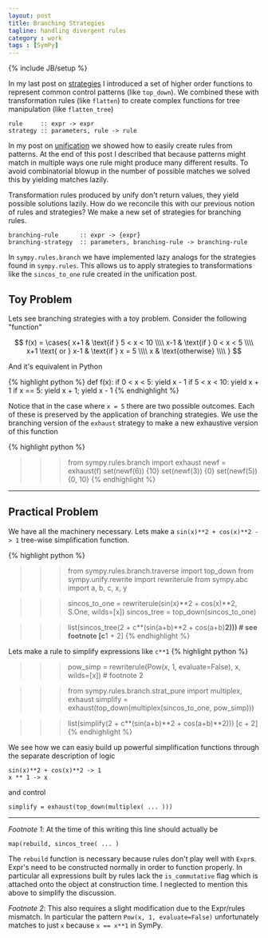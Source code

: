 ```yaml
---
layout: post
title: Branching Strategies
tagline: handling divergent rules
category : work 
tags : [SymPy]
---
```

{% include JB/setup %}

In my last post on [strategies](http://matthewrocklin.com/blog/work/2012/11/07/Strategies/) I introduced a set of higher order functions to represent common control patterns (like `top_down`).  We combined these with transformation rules (like `flatten`) to create complex functions for tree manipulation (like `flatten_tree`)

    rule     :: expr -> expr
    strategy :: parameters, rule -> rule

In my post on [unification](http://matthewrocklin.com/blog/work/2012/11/01/Unification/) we showed how to easily create rules from patterns.  At the end of this post I described that because patterns might match in multiple ways one rule might produce many different results.  To avoid combinatorial blowup in the number of possible matches we solved this by yielding matches lazily.  

Transformation rules produced by unify don't return values, they yield possible solutions lazily.  How do we reconcile this with our previous notion of rules and strategies? We make a new set of strategies for branching rules.

    branching-rule      :: expr -> {expr} 
    branching-strategy  :: parameters, branching-rule -> branching-rule

In `sympy.rules.branch` we have implemented lazy analogs for the strategies found in `sympy.rules`.  This allows us to apply strategies to transformations like the `sincos_to_one` rule created in the unification post.

Toy Problem
-----------

Lets see branching strategies with a toy problem. Consider the following
"function"

$$
f(x) =
\cases{
x+1                 & \text{if } 5 < x < 10 \\\\
x-1                 & \text{if } 0 < x < 5 \\\\
x+1 \text{ or } x-1 & \text{if } x = 5 \\\\
x                   & \text{otherwise} \\\\
}
$$

And it's equivalent in Python

{% highlight python %}
def f(x):
    if 0 < x < 5:   yield x - 1
    if 5 < x < 10:  yield x + 1
    if x == 5:      yield x + 1; yield x - 1
{% endhighlight %}

Notice that in the case where `x = 5` there are two possible outcomes. Each of these is preserved by the application of branching strategies. We use the branching version of the `exhaust` strategy to make a new exhaustive
version of this function

{% highlight python %}
>>> from sympy.rules.branch import exhaust
>>> newf = exhaust(f)
>>> set(newf(6))
{10}
>>> set(newf(3))
{0}
>>> set(newf(5))
{0, 10}
{% endhighlight %}

* * * * * * * * * * * * * * * * * * * * * * * * * * * * * * * * * * * * 

Practical Problem
-----------------

We have all the machinery necessary. Lets make a `sin(x)**2 + cos(x)**2 -> 1` tree-wise simplification function.

{% highlight python %}
>>> from sympy.rules.branch.traverse import top_down
>>> from sympy.unify.rewrite import rewriterule
>>> from sympy.abc import a, b, c, x, y

>>> sincos_to_one = rewriterule(sin(x)**2 + cos(x)**2, S.One, wilds=[x])
>>> sincos_tree = top_down(sincos_to_one)

>>> list(sincos_tree(2 + c**(sin(a+b)**2 + cos(a+b)**2)))  # see footnote
[c**1 + 2] 
{% endhighlight %}

Lets make a rule to simplify expressions like `c**1` 
{% highlight python %}

>>> pow_simp = rewriterule(Pow(x, 1, evaluate=False), x, wilds=[x]) # footnote 2

>>> from sympy.rules.branch.strat_pure import multiplex, exhaust 
>>> simplify = exhaust(top_down(multiplex(sincos_to_one, pow_simp)))

>>> list(simplify(2 + c**(sin(a+b)**2 + cos(a+b)**2)))
[c + 2]
{% endhighlight %}

We see how we can easiy build up powerful simplification functions through the separate description of logic 

    sin(x)**2 + cos(x)**2 -> 1
    x ** 1 -> x

and control

    simplify = exhaust(top_down(multiplex( ... )))

* * * * * * * * * * * * * * * * * * * * * * * * * * * * * * * * * * * * 

*Footnote 1*: At the time of this writing this line should actually be 

    map(rebuild, sincos_tree( ... )

The `rebuild` function is necessary because rules don't play well with `Expr`s. Expr's need to be constructed normally in order to function properly. In particular all expressions built by rules lack the `is_commutative` flag which is attached onto the object at construction time. I neglected to mention this above to simplify the discussion.

*Footnote 2*: This also requires a slight modification due to the Expr/rules mismatch. In particular the pattern `Pow(x, 1, evaluate=False)` unfortunately matches to just `x` because `x == x**1` in SymPy.

